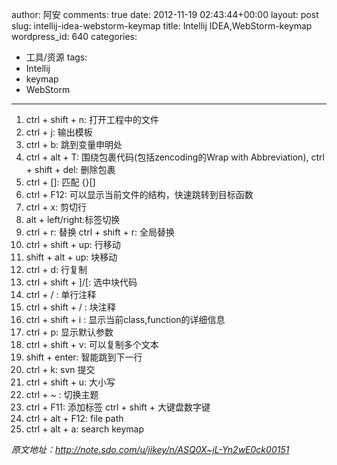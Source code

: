 author: 阿安
comments: true
date: 2012-11-19 02:43:44+00:00
layout: post
slug: intellij-idea-webstorm-keymap
title: Intellij IDEA,WebStorm-keymap
wordpress_id: 640
categories:
- 工具/资源
tags:
- Intellij
- keymap
- WebStorm
---

1. ctrl + shift + n: 打开工程中的文件
2. ctrl + j: 输出模板
3. ctrl + b: 跳到变量申明处
4. ctrl + alt + T: 围绕包裹代码(包括zencoding的Wrap with Abbreviation), ctrl + shift + del: 删除包裹
5. ctrl + []: 匹配 {}[]
6. ctrl + F12: 可以显示当前文件的结构，快速跳转到目标函数 
7. ctrl + x: 剪切行
8. alt + left/right:标签切换
9. ctrl + r: 替换 ctrl + shift + r: 全局替换
10. ctrl + shift + up: 行移动
11. shift + alt + up: 块移动
12. ctrl + d: 行复制
13. ctrl + shift + ]/[: 选中块代码
14. ctrl + / : 单行注释
15. ctrl + shift + / : 块注释
16. ctrl + shift + i : 显示当前class,function的详细信息 
17. ctrl + p: 显示默认参数
18. ctrl + shift + v: 可以复制多个文本
19. shift + enter: 智能跳到下一行
20. ctrl + k: svn 提交
21. ctrl + shift + u: 大小写
22. ctrl + ~ : 切换主题
23. ctrl + F11: 添加标签 ctrl + shift + 大键盘数字键
24. ctrl + alt + F12: file path
25. ctrl + alt + a: search keymap


_原文地址：http://note.sdo.com/u/jikey/n/ASQ0X~jL-Yn2wE0ck00151_
